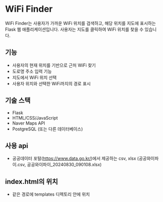 # WiFi Finder

WiFi Finder는 사용자가 가까운 WiFi 위치를 검색하고, 해당 위치를 지도에 표시하는 Flask 웹 애플리케이션입니다. 사용자는 지도를 클릭하여 WiFi 위치를 찾을 수 있습니다.

## 기능

- 사용자의 현재 위치를 기반으로 근처 WiFi 찾기
- 도로명 주소 입력 기능
- 지도에서 WiFi 위치 선택
- 사용자 위치와 선택한 WiFi까지의 경로 표시

## 기술 스택

- Flask
- HTML/CSS/JavaScript
- Naver Maps API
- PostgreSQL (또는 다른 데이터베이스)

## 사용 api

- 공공데이터 포털(https://www.data.go.kr/)에서 제공하는 csv, xlsx
(공공와이파이.csv, 공공와이파이_20240830_090108.xlsx) 

## index.html의 위치

- 같은 경로에 templates 디렉토리 안에 위치
